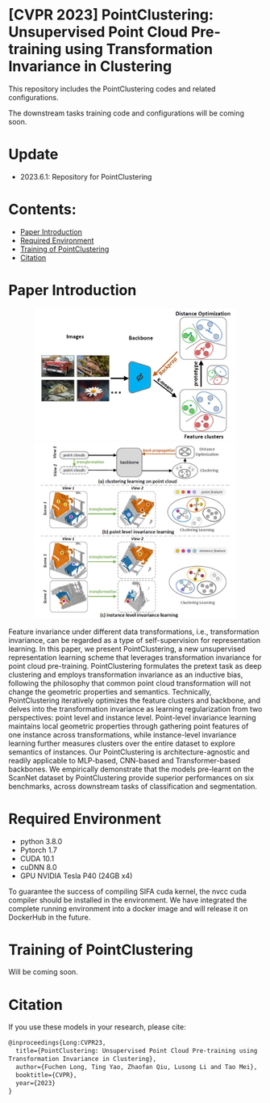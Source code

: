 # [CVPR 2023] PointClustering: Unsupervised Point Cloud Pre-training using Transformation Invariance in Clustering

This repository includes the PointClustering codes and related configurations. 

The downstream tasks training code and configurations will be coming soon.

# Update 
* 2023.6.1: Repository for PointClustering

# Contents:

* [Paper Introduction](#paper-introduction)
* [Required Environment](#required-environment)
* [Training of PointClustering](#training-of-pointclustering)
* [Citation](#citation)

# Paper Introduction
<div align=center>
<img src="./pic/image_clustering.jpg" width="400" alt="image"/>
<img src="./pic/point_clustering.jpg" width="400" alt="image"/>
</div>

Feature invariance under different data transformations, i.e., transformation invariance, can be regarded as a type of self-supervision for representation learning. In this paper, we present PointClustering, a new unsupervised representation learning scheme that leverages transformation invariance for point cloud pre-training. PointClustering formulates the pretext task as deep clustering and employs transformation invariance as an inductive bias, following the philosophy that common point cloud transformation will not change the geometric properties and semantics. Technically, PointClustering iteratively optimizes the feature clusters and backbone, and delves into the transformation invariance as learning regularization from two perspectives: point level and instance level. Point-level invariance learning maintains local geometric properties through gathering point features of one instance across transformations, while instance-level invariance learning further measures clusters over the entire dataset to explore semantics of instances. Our PointClustering is architecture-agnostic and readily applicable to MLP-based, CNN-based and Transformer-based backbones. We empirically demonstrate that the models pre-learnt on the ScanNet dataset by PointClustering provide superior performances on six benchmarks, across downstream tasks of classification and segmentation.

# Required Environment

- python 3.8.0
- Pytorch 1.7
- CUDA 10.1
- cuDNN 8.0
- GPU NVIDIA Tesla P40 (24GB x4)

To guarantee the success of compiling SIFA cuda kernel, the nvcc cuda compiler should be installed in the environment. We have integrated the complete running environment into a docker image and will release it on DockerHub in the future.


# Training of PointClustering

Will be coming soon.


# Citation

If you use these models in your research, please cite:

    @inproceedings{Long:CVPR23,
      title={PointClustering: Unsupervised Point Cloud Pre-training using Transformation Invariance in Clustering},
      author={Fuchen Long, Ting Yao, Zhaofan Qiu, Lusong Li and Tao Mei},
      booktitle={CVPR},
      year={2023}
    }